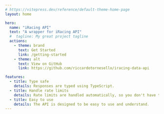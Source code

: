 ```yaml
---
# https://vitepress.dev/reference/default-theme-home-page
layout: home

hero:
  name: "iRacing API"
  text: "A wrapper for iRacing API"
  #  tagline: My great project tagline
  actions:
    - theme: brand
      text: Get Started
      link: /getting-started
    - theme: alt
      text: View on GitHub
      link: https://github.com/riccardotornesello/iracing-data-api

features:
  - title: Type safe
    details: Responses are typed using TypeScript.
  - title: Handle rate limits
    details: Rate limits are handled automatically, so you don't have to worry about them.
  - title: Easy to use
    details: The API is designed to be easy to use and understand.
---
```

